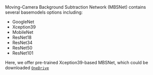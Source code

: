 Moving-Camera Background Subtraction Network (MBSNet) contains several basemodels options including:
* GoogleNet
* Xception39
* MobileNet
* ResNet18
* ResNet34
* ResNet50
* ResNet101

Here, we offer pre-trained Xception39-based MBSNet, which could be downloaded [`OneDrive`](https://buckeyemailosu-my.sharepoint.com/:f:/r/personal/wei_909_buckeyemail_osu_edu/Documents/Pre-trained%20Models?csf=1&web=1&e=kFdfGo)
